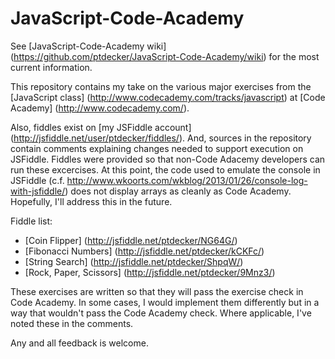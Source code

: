 JavaScript-Code-Academy
=======================

See [JavaScript-Code-Academy wiki] (https://github.com/ptdecker/JavaScript-Code-Academy/wiki) for the most current information.

This repository contains my take on the various major exercises from the [JavaScript class] (http://www.codecademy.com/tracks/javascript) at [Code Academy] (http://www.codecademy.com/).

Also, fiddles exist on [my JSFiddle account] (http://jsfiddle.net/user/ptdecker/fiddles/). And, sources in the repository contain comments explaining changes needed to support execution on JSFiddle. Fiddles were provided so that non-Code Adacemy developers can run these excercises. At this point, the code used to emulate the console in JSFiddle (c.f. http://www.wkoorts.com/wkblog/2013/01/26/console-log-with-jsfiddle/) does not display arrays as cleanly as Code Academy. Hopefully, I'll address this in the future.

Fiddle list:

* [Coin Flipper] (http://jsfiddle.net/ptdecker/NG64G/)
* [Fibonacci Numbers] (http://jsfiddle.net/ptdecker/kCKFc/)
* [String Search] (http://jsfiddle.net/ptdecker/ShpqW/)
* [Rock, Paper, Scissors] (http://jsfiddle.net/ptdecker/9Mnz3/)

These exercises are written so that they will pass the exercise check in Code Academy. In some cases, I would implement them differently but in a way that wouldn't pass the Code Academy check. Where applicable, I've noted these in the comments.

Any and all feedback is welcome.
